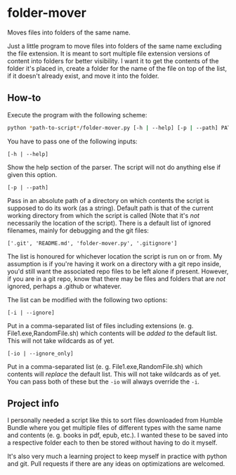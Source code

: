 # folder-mover
Moves files into folders of the same name.

Just a little program to move files into folders of the same name excluding the file extension.
It is meant to sort multiple file extension versions of content into folders for better visibility.
I want it to get the contents of the folder it's placed in, create a folder for the name of the file on top of the list,
if it doesn't already exist, and move it into the folder.

## How-to
Execute the program with the following scheme:

```bash
python *path-to-script*/folder-mover.py [-h | --help] [-p | --path] PATH(str) [-i | --ignore] IGNORE(str) [-io | --ignore_only] IGNORE_ONLY(str)
```

You have to pass one of the following inputs:
```
[-h | --help]
```
Show the help section of the parser. The script will not do anything else if given this option.
```
[-p | --path]
```
Pass in an absolute path of a directory on which contents the script is supposed to do its work (as a string).
Default path is that of the current working directory from which the script is called (Note that it's *not* necessarily the location of the script).
There is a default list of ignored filenames, mainly for debugging and the git files:
```
['.git', 'README.md', 'folder-mover.py', '.gitignore']
```
The list is honoured for whichever location the script is run on or from. My assumption is if you're having it work on a directory with a git repo inside, you'd still want the associated repo files to be left alone if present.
However, if you are in a git repo, know that there may be files and folders that are *not* ignored, perhaps a .github or whatever.

The list can be modified with the following two options:
```
[-i | --ignore]
```
Put in a comma-separated list of files including extensions (e. g. File1.exe,RandomFile.sh) which contents will be *added to* the default list. This will not take wildcards as of yet.
```
[-io | --ignore_only]
```
Put in a comma-separated list (e. g. File1.exe,RandomFile.sh) which contents will *replace* the default list. This will not take wildcards as of yet. You can pass both of these but the `-io` will always override the `-i`.

## Project info
I personally needed a script like this to sort files downloaded from Humble Bundle where you get multiple files of different types with the same name and contents (e. g. books in pdf, epub, etc.). I wanted these to be saved into a respective folder each to then be stored without having to do it myself.

It's also very much a learning project to keep myself in practice with python and git. Pull requests if there are any ideas on optimizations are welcomed.
